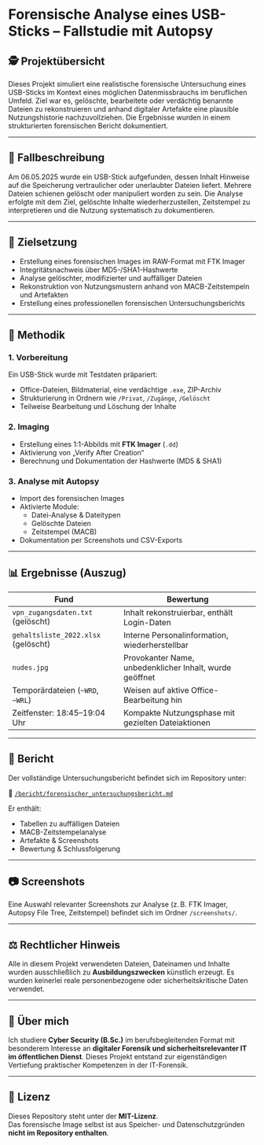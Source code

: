 # Forensische Analyse eines USB-Sticks – Fallstudie mit Autopsy

## 🕵️ Projektübersicht

Dieses Projekt simuliert eine realistische forensische Untersuchung eines USB-Sticks im Kontext eines möglichen Datenmissbrauchs im beruflichen Umfeld. Ziel war es, gelöschte, bearbeitete oder verdächtig benannte Dateien zu rekonstruieren und anhand digitaler Artefakte eine plausible Nutzungshistorie nachzuvollziehen. Die Ergebnisse wurden in einem strukturierten forensischen Bericht dokumentiert.

---

## 📁 Fallbeschreibung

Am 06.05.2025 wurde ein USB-Stick aufgefunden, dessen Inhalt Hinweise auf die Speicherung vertraulicher oder unerlaubter Dateien liefert. Mehrere Dateien schienen gelöscht oder manipuliert worden zu sein. Die Analyse erfolgte mit dem Ziel, gelöschte Inhalte wiederherzustellen, Zeitstempel zu interpretieren und die Nutzung systematisch zu dokumentieren.

---

## 🎯 Zielsetzung

- Erstellung eines forensischen Images im RAW-Format mit FTK Imager
- Integritätsnachweis über MD5-/SHA1-Hashwerte
- Analyse gelöschter, modifizierter und auffälliger Dateien
- Rekonstruktion von Nutzungsmustern anhand von MACB-Zeitstempeln und Artefakten
- Erstellung eines professionellen forensischen Untersuchungsberichts

---

## 🔧 Methodik

### 1. Vorbereitung

Ein USB-Stick wurde mit Testdaten präpariert:
- Office-Dateien, Bildmaterial, eine verdächtige `.exe`, ZIP-Archiv
- Strukturierung in Ordnern wie `/Privat`, `/Zugänge`, `/Gelöscht`
- Teilweise Bearbeitung und Löschung der Inhalte

### 2. Imaging

- Erstellung eines 1:1-Abbilds mit **FTK Imager** (`.dd`)
- Aktivierung von „Verify After Creation“
- Berechnung und Dokumentation der Hashwerte (MD5 & SHA1)

### 3. Analyse mit Autopsy

- Import des forensischen Images
- Aktivierte Module:
  - Datei-Analyse & Dateitypen
  - Gelöschte Dateien
  - Zeitstempel (MACB)
- Dokumentation per Screenshots und CSV-Exports

---

## 📊 Ergebnisse (Auszug)

| Fund | Bewertung |
|------|-----------|
| `vpn_zugangsdaten.txt` (gelöscht) | Inhalt rekonstruierbar, enthält Login-Daten |
| `gehaltsliste_2022.xlsx` (gelöscht) | Interne Personalinformation, wiederherstellbar |
| `nudes.jpg` | Provokanter Name, unbedenklicher Inhalt, wurde geöffnet |
| Temporärdateien (`~WRD`, `~WRL`) | Weisen auf aktive Office-Bearbeitung hin |
| Zeitfenster: 18:45–19:04 Uhr | Kompakte Nutzungsphase mit gezielten Dateiaktionen |

---

## 🧾 Bericht

Der vollständige Untersuchungsbericht befindet sich im Repository unter:

📄 [`/bericht/forensischer_untersuchungsbericht.md`](./bericht/forensischer_untersuchungsbericht.md)

Er enthält:
- Tabellen zu auffälligen Dateien
- MACB-Zeitstempelanalyse
- Artefakte & Screenshots
- Bewertung & Schlussfolgerung

---

## 📷 Screenshots

Eine Auswahl relevanter Screenshots zur Analyse (z. B. FTK Imager, Autopsy File Tree, Zeitstempel) befindet sich im Ordner `/screenshots/`.

---

## ⚖️ Rechtlicher Hinweis

Alle in diesem Projekt verwendeten Dateien, Dateinamen und Inhalte wurden ausschließlich zu **Ausbildungszwecken** künstlich erzeugt. Es wurden keinerlei reale personenbezogene oder sicherheitskritische Daten verwendet.

---

## 👤 Über mich

Ich studiere **Cyber Security (B.Sc.)** im berufsbegleitenden Format mit besonderem Interesse an **digitaler Forensik und sicherheitsrelevanter IT im öffentlichen Dienst**. Dieses Projekt entstand zur eigenständigen Vertiefung praktischer Kompetenzen in der IT-Forensik.

---

## 📄 Lizenz

Dieses Repository steht unter der **MIT-Lizenz**.  
Das forensische Image selbst ist aus Speicher- und Datenschutzgründen **nicht im Repository enthalten**.

